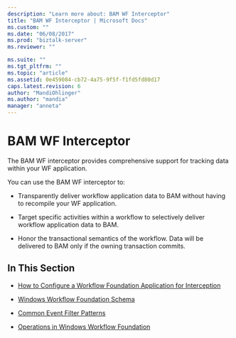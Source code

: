 ```yaml
---
description: "Learn more about: BAM WF Interceptor"
title: "BAM WF Interceptor | Microsoft Docs"
ms.custom: ""
ms.date: "06/08/2017"
ms.prod: "biztalk-server"
ms.reviewer: ""

ms.suite: ""
ms.tgt_pltfrm: ""
ms.topic: "article"
ms.assetid: 0e459084-cb72-4a75-9f5f-f1fd5fd80d17
caps.latest.revision: 6
author: "MandiOhlinger"
ms.author: "mandia"
manager: "anneta"
---
```

# BAM WF Interceptor
The BAM WF interceptor provides comprehensive support for tracking data within your WF application.  
  
 You can use the BAM WF interceptor to:  
  
-   Transparently deliver workflow application data to BAM without having to recompile your WF application.  
  
-   Target specific activities within a workflow to selectively deliver workflow application data to BAM.  
  
-   Honor the transactional semantics of the workflow. Data will be delivered to BAM only if the owning transaction commits.  
  
## In This Section  
  
-   [How to Configure a Workflow Foundation Application for Interception](../core/how-to-configure-a-workflow-foundation-application-for-interception.md)  
  
-   [Windows Workflow Foundation Schema](../core/windows-workflow-foundation-schema.md)  
  
-   [Common Event Filter Patterns](../core/common-event-filter-patterns.md)  
  
-   [Operations in Windows Workflow Foundation](../core/operations-in-windows-workflow-foundation.md)
